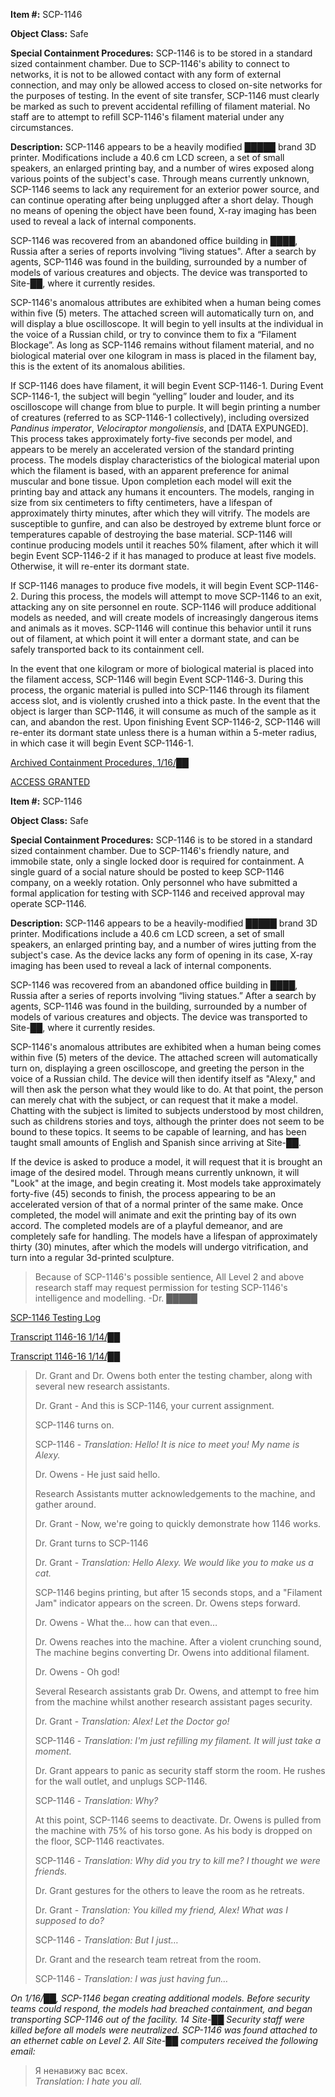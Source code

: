 **Item #:** SCP-1146

**Object Class:** Safe

**Special Containment Procedures:** SCP-1146 is to be stored in a standard sized containment chamber. Due to SCP-1146's ability to connect to networks, it is not to be allowed contact with any form of external connection, and may only be allowed access to closed on-site networks for the purposes of testing. In the event of site transfer, SCP-1146 must clearly be marked as such to prevent accidental refilling of filament material. No staff are to attempt to refill SCP-1146's filament material under any circumstances.

**Description:** SCP-1146 appears to be a heavily modified █████ brand 3D printer. Modifications include a 40.6 cm LCD screen, a set of small speakers, an enlarged printing bay, and a number of wires exposed along various points of the subject's case. Through means currently unknown, SCP-1146 seems to lack any requirement for an exterior power source, and can continue operating after being unplugged after a short delay. Though no means of opening the object have been found, X-ray imaging has been used to reveal a lack of internal components.

SCP-1146 was recovered from an abandoned office building in ████, Russia after a series of reports involving “living statues". After a search by agents, SCP-1146 was found in the building, surrounded by a number of models of various creatures and objects. The device was transported to Site-██, where it currently resides.

SCP-1146's anomalous attributes are exhibited when a human being comes within five (5) meters. The attached screen will automatically turn on, and will display a blue oscilloscope. It will begin to yell insults at the individual in the voice of a Russian child, or try to convince them to fix a “Filament Blockage”. As long as SCP-1146 remains without filament material, and no biological material over one kilogram in mass is placed in the filament bay, this is the extent of its anomalous abilities.

If SCP-1146 does have filament, it will begin Event SCP-1146-1. During Event SCP-1146-1, the subject will begin “yelling” louder and louder, and its oscilloscope will change from blue to purple. It will begin printing a number of creatures (referred to as SCP-1146-1 collectively), including oversized _Pandinus imperator_, _Velociraptor mongoliensis_, and \[DATA EXPUNGED\]. This process takes approximately forty-five seconds per model, and appears to be merely an accelerated version of the standard printing process. The models display characteristics of the biological material upon which the filament is based, with an apparent preference for animal muscular and bone tissue. Upon completion each model will exit the printing bay and attack any humans it encounters. The models, ranging in size from six centimeters to fifty centimeters, have a lifespan of approximately thirty minutes, after which they will vitrify. The models are susceptible to gunfire, and can also be destroyed by extreme blunt force or temperatures capable of destroying the base material. SCP-1146 will continue producing models until it reaches 50% filament, after which it will begin Event SCP-1146-2 if it has managed to produce at least five models. Otherwise, it will re-enter its dormant state.

If SCP-1146 manages to produce five models, it will begin Event SCP-1146-2. During this process, the models will attempt to move SCP-1146 to an exit, attacking any on site personnel en route. SCP-1146 will produce additional models as needed, and will create models of increasingly dangerous items and animals as it moves. SCP-1146 will continue this behavior until it runs out of filament, at which point it will enter a dormant state, and can be safely transported back to its containment cell.

In the event that one kilogram or more of biological material is placed into the filament access, SCP-1146 will begin Event SCP-1146-3. During this process, the organic material is pulled into SCP-1146 through its filament access slot, and is violently crushed into a thick paste. In the event that the object is larger than SCP-1146, it will consume as much of the sample as it can, and abandon the rest. Upon finishing Event SCP-1146-2, SCP-1146 will re-enter its dormant state unless there is a human within a 5-meter radius, in which case it will begin Event SCP-1146-1.

[Archived Containment Procedures, 1/16/██](javascript:;) 

[ACCESS GRANTED](javascript:;)

**Item #:** SCP-1146

**Object Class:** Safe

**Special Containment Procedures:** SCP-1146 is to be stored in a standard sized containment chamber. Due to SCP-1146's friendly nature, and immobile state, only a single locked door is required for containment. A single guard of a social nature should be posted to keep SCP-1146 company, on a weekly rotation. Only personnel who have submitted a formal application for testing with SCP-1146 and received approval may operate SCP-1146.

**Description:** SCP-1146 appears to be a heavily-modified █████ brand 3D printer. Modifications include a 40.6 cm LCD screen, a set of small speakers, an enlarged printing bay, and a number of wires jutting from the subject's case. As the device lacks any form of opening in its case, X-ray imaging has been used to reveal a lack of internal components.

SCP-1146 was recovered from an abandoned office building in ████, Russia after a series of reports involving “living statues.” After a search by agents, SCP-1146 was found in the building, surrounded by a number of models of various creatures and objects. The device was transported to Site-██, where it currently resides.

SCP-1146's anomalous attributes are exhibited when a human being comes within five (5) meters of the device. The attached screen will automatically turn on, displaying a green oscilloscope, and greeting the person in the voice of a Russian child. The device will then identify itself as "Alexy," and will then ask the person what they would like to do. At that point, the person can merely chat with the subject, or can request that it make a model. Chatting with the subject is limited to subjects understood by most children, such as childrens stories and toys, although the printer does not seem to be bound to these topics. It seems to be capable of learning, and has been taught small amounts of English and Spanish since arriving at Site-██.

If the device is asked to produce a model, it will request that it is brought an image of the desired model. Through means currently unknown, it will "Look" at the image, and begin creating it. Most models take approximately forty-five (45) seconds to finish, the process appearing to be an accelerated version of that of a normal printer of the same make. Once completed, the model will animate and exit the printing bay of its own accord. The completed models are of a playful demeanor, and are completely safe for handling. The models have a lifespan of approximately thirty (30) minutes, after which the models will undergo vitrification, and turn into a regular 3d-printed sculpture.

> Because of SCP-1146's possible sentience, All Level 2 and above research staff may request permission for testing SCP-1146's intelligence and modelling. -Dr. █████

[SCP-1146 Testing Log](/scp-1146-testing-log)

[Transcript 1146-16 1/14/██](javascript:;)

[Transcript 1146-16 1/14/██](javascript:;)

> Dr. Grant and Dr. Owens both enter the testing chamber, along with several new research assistants.
> 
> Dr. Grant - And this is SCP-1146, your current assignment.
> 
> SCP-1146 turns on.
> 
> SCP-1146 - _Translation: Hello! It is nice to meet you! My name is Alexy._
> 
> Dr. Owens - He just said hello.
> 
> Research Assistants mutter acknowledgements to the machine, and gather around.
> 
> Dr. Grant - Now, we're going to quickly demonstrate how 1146 works.
> 
> Dr. Grant turns to SCP-1146
> 
> Dr. Grant - _Translation: Hello Alexy. We would like you to make us a cat._
> 
> SCP-1146 begins printing, but after 15 seconds stops, and a "Filament Jam" indicator appears on the screen. Dr. Owens steps forward.
> 
> Dr. Owens - What the… how can that even…
> 
> Dr. Owens reaches into the machine. After a violent crunching sound, The machine begins converting Dr. Owens into additional filament.
> 
> Dr. Owens - Oh god!
> 
> Several Research assistants grab Dr. Owens, and attempt to free him from the machine whilst another research assistant pages security.
> 
> Dr. Grant - _Translation: Alex! Let the Doctor go!_
> 
> SCP-1146 - _Translation: I'm just refilling my filament. It will just take a moment._
> 
> Dr. Grant appears to panic as security staff storm the room. He rushes for the wall outlet, and unplugs SCP-1146.
> 
> SCP-1146 - _Translation: Why?_
> 
> At this point, SCP-1146 seems to deactivate. Dr. Owens is pulled from the machine with 75% of his torso gone. As his body is dropped on the floor, SCP-1146 reactivates.
> 
> SCP-1146 - _Translation: Why did you try to kill me? I thought we were friends._
> 
> Dr. Grant gestures for the others to leave the room as he retreats.
> 
> Dr. Grant - _Translation: You killed my friend, Alex! What was I supposed to do?_
> 
> SCP-1146 - _Translation: But I just…_
> 
> Dr. Grant and the research team retreat from the room.
> 
> SCP-1146 - _Translation: I was just having fun…_

_On 1/16/██, SCP-1146 began creating additional models. Before security teams could respond, the models had breached containment, and began transporting SCP-1146 out of the facility. 14 Site-██ Security staff were killed before all models were neutralized. SCP-1146 was found attached to an ethernet cable on Level 2. All Site-██ computers received the following email:_

> Я ненавижу вас всех.  
> _Translation: I hate you all._